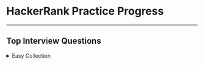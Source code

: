 # HackerRank Practice Progress

---

## Top Interview Questions

<details>

<summary>Easy Collection</summary>

---

~~Array 11/11~~

~~Strings 9/9~~

Linked Lists 1/6

~~Trees 5/5~~

Sorting and Searching

Dynamic Programming

Design

Math

Others

---

</details>